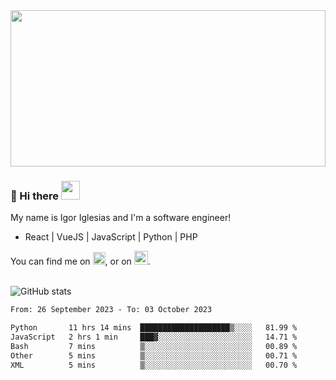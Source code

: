 <img src="https://c.tenor.com/KjVxfRrrncUAAAAd/matrix.gif" width="100%" height="250px">

### 🔭 Hi there <img src="https://raw.githubusercontent.com/MartinHeinz/MartinHeinz/master/wave.gif" width="30px">


My name is Igor Iglesias and I'm a software engineer!
<br>

<ul>
  <li> React | VueJS | JavaScript | Python | PHP </li>
</ul>
You can find me on <a href="https://twitter.com/IgorIglesias5"><img src="https://i.imgur.com/JLLlB5S.png" width="20px"></a>, or on <a href="https://www.linkedin.com/in/igor-iglesias-62478428/"><img src="https://i.imgur.com/PXyIkWx.png" width="22px"></a>.

<br>
<br>

![GitHub stats](https://github-readme-stats.vercel.app/api?username=igoiglesias&show_icons=true&count_private=true&theme=chartreuse-dark&hide_title=true)

<!--START_SECTION:waka-->

```txt
From: 26 September 2023 - To: 03 October 2023

Python       11 hrs 14 mins  ████████████████████▒░░░░   81.99 %
JavaScript   2 hrs 1 min     ███▓░░░░░░░░░░░░░░░░░░░░░   14.71 %
Bash         7 mins          ▒░░░░░░░░░░░░░░░░░░░░░░░░   00.89 %
Other        5 mins          ▒░░░░░░░░░░░░░░░░░░░░░░░░   00.71 %
XML          5 mins          ▒░░░░░░░░░░░░░░░░░░░░░░░░   00.70 %
```

<!--END_SECTION:waka-->
